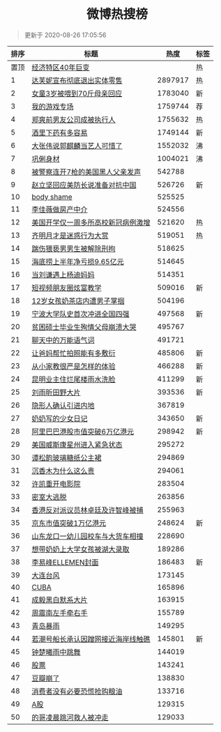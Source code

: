 <h1 align="center">微博热搜榜</h1>

> 更新于 2020-08-26 17:05:56

| 排序 | 标题                                                                                                                                                                                                                                        | 热度    | 标签 |
| ---- | ------------------------------------------------------------------------------------------------------------------------------------------------------------------------------------------------------------------------------------------- | ------- | ---- |
| 置顶 | [经济特区40年巨变](https://s.weibo.com/weibo?q=%23%E7%BB%8F%E6%B5%8E%E7%89%B9%E5%8C%BA40%E5%B9%B4%E5%B7%A8%E5%8F%98%23&Refer=new_time)                                                                                                      |         | 热   |
| 1    | [达芙妮宣布彻底退出实体零售](https://s.weibo.com/weibo?q=%23%E8%BE%BE%E8%8A%99%E5%A6%AE%E5%AE%A3%E5%B8%83%E5%BD%BB%E5%BA%95%E9%80%80%E5%87%BA%E5%AE%9E%E4%BD%93%E9%9B%B6%E5%94%AE%23&Refer=top)                                             | 2897917 | 热   |
| 2    | [女童3岁被喂到70斤母亲回应](https://s.weibo.com/weibo?q=%23%E5%A5%B3%E7%AB%A53%E5%B2%81%E8%A2%AB%E5%96%82%E5%88%B070%E6%96%A4%E6%AF%8D%E4%BA%B2%E5%9B%9E%E5%BA%94%23&Refer=top)                                                             | 1783040 | 新   |
| 3    | [我的游戏专场](https://s.weibo.comjavascript:void(0);)                                                                                                                                                                                      | 1759744 | 荐   |
| 4    | [郑爽前男友公司成被执行人](https://s.weibo.com/weibo?q=%23%E9%83%91%E7%88%BD%E5%89%8D%E7%94%B7%E5%8F%8B%E5%85%AC%E5%8F%B8%E6%88%90%E8%A2%AB%E6%89%A7%E8%A1%8C%E4%BA%BA%23&Refer=top)                                                        | 1755632 | 热   |
| 5    | [酒里下药有多容易](https://s.weibo.com/weibo?q=%23%E9%85%92%E9%87%8C%E4%B8%8B%E8%8D%AF%E6%9C%89%E5%A4%9A%E5%AE%B9%E6%98%93%23&Refer=top)                                                                                                    | 1749144 | 新   |
| 6    | [大张伟说郭麒麟当艺人可惜了](https://s.weibo.com/weibo?q=%23%E5%A4%A7%E5%BC%A0%E4%BC%9F%E8%AF%B4%E9%83%AD%E9%BA%92%E9%BA%9F%E5%BD%93%E8%89%BA%E4%BA%BA%E5%8F%AF%E6%83%9C%E4%BA%86%23&Refer=top)                                             | 1552032 | 沸   |
| 7    | [巩俐身材](https://s.weibo.com/weibo?q=%23%E5%B7%A9%E4%BF%90%E8%BA%AB%E6%9D%90%23&Refer=top)                                                                                                                                                | 1004021 | 沸   |
| 8    | [被警察连开7枪的美国黑人父亲发声](https://s.weibo.com/weibo?q=%23%E8%A2%AB%E8%AD%A6%E5%AF%9F%E8%BF%9E%E5%BC%807%E6%9E%AA%E7%9A%84%E7%BE%8E%E5%9B%BD%E9%BB%91%E4%BA%BA%E7%88%B6%E4%BA%B2%E5%8F%91%E5%A3%B0%23&Refer=top)                     | 542788  |      |
| 9    | [赵立坚回应美防长说准备对抗中国](https://s.weibo.com/weibo?q=%E8%B5%B5%E7%AB%8B%E5%9D%9A%E5%9B%9E%E5%BA%94%E7%BE%8E%E9%98%B2%E9%95%BF%E8%AF%B4%E5%87%86%E5%A4%87%E5%AF%B9%E6%8A%97%E4%B8%AD%E5%9B%BD&Refer=top)                             | 526726  | 新   |
| 10   | [body shame](https://s.weibo.com/weibo?q=body%20shame&Refer=top)                                                                                                                                                                            | 525525  |      |
| 11   | [李佳薇做房产中介](https://s.weibo.com/weibo?q=%23%E6%9D%8E%E4%BD%B3%E8%96%87%E5%81%9A%E6%88%BF%E4%BA%A7%E4%B8%AD%E4%BB%8B%23&Refer=top)                                                                                                    | 524556  |      |
| 12   | [美国开学仅一周多所高校新冠病例激增](https://s.weibo.com/weibo?q=%23%E7%BE%8E%E5%9B%BD%E5%BC%80%E5%AD%A6%E4%BB%85%E4%B8%80%E5%91%A8%E5%A4%9A%E6%89%80%E9%AB%98%E6%A0%A1%E6%96%B0%E5%86%A0%E7%97%85%E4%BE%8B%E6%BF%80%E5%A2%9E%23&Refer=top) | 521620  | 热   |
| 13   | [齐明月才是迷惑行为大赏](https://s.weibo.com/weibo?q=%23%E9%BD%90%E6%98%8E%E6%9C%88%E6%89%8D%E6%98%AF%E8%BF%B7%E6%83%91%E8%A1%8C%E4%B8%BA%E5%A4%A7%E8%B5%8F%23&Refer=top)                                                                   | 519051  | 热   |
| 14   | [踹伤猥亵男男生被解除刑拘](https://s.weibo.com/weibo?q=%23%E8%B8%B9%E4%BC%A4%E7%8C%A5%E4%BA%B5%E7%94%B7%E7%94%B7%E7%94%9F%E8%A2%AB%E8%A7%A3%E9%99%A4%E5%88%91%E6%8B%98%23&Refer=top)                                                        | 518625  |      |
| 15   | [海底捞上半年净亏损9.65亿元](https://s.weibo.com/weibo?q=%23%E6%B5%B7%E5%BA%95%E6%8D%9E%E4%B8%8A%E5%8D%8A%E5%B9%B4%E5%87%80%E4%BA%8F%E6%8D%9F9.65%E4%BA%BF%E5%85%83%23&Refer=top)                                                           | 514645  |      |
| 16   | [当刘谦遇上杨迪妈妈](https://s.weibo.com/weibo?q=%23%E5%BD%93%E5%88%98%E8%B0%A6%E9%81%87%E4%B8%8A%E6%9D%A8%E8%BF%AA%E5%A6%88%E5%A6%88%23&Refer=top)                                                                                         | 514351  |      |
| 17   | [短视频朋友圈炫富教学](https://s.weibo.com/weibo?q=%23%E7%9F%AD%E8%A7%86%E9%A2%91%E6%9C%8B%E5%8F%8B%E5%9C%88%E7%82%AB%E5%AF%8C%E6%95%99%E5%AD%A6%23&Refer=top)                                                                              | 509016  | 新   |
| 18   | [12岁女孩奶茶店内遭男子掌掴](https://s.weibo.com/weibo?q=%2312%E5%B2%81%E5%A5%B3%E5%AD%A9%E5%A5%B6%E8%8C%B6%E5%BA%97%E5%86%85%E9%81%AD%E7%94%B7%E5%AD%90%E6%8E%8C%E6%8E%B4%23&Refer=top)                                                    | 504196  |      |
| 19   | [宁波大学队史首次冲进全国四强](https://s.weibo.com/weibo?q=%23%E5%AE%81%E6%B3%A2%E5%A4%A7%E5%AD%A6%E9%98%9F%E5%8F%B2%E9%A6%96%E6%AC%A1%E5%86%B2%E8%BF%9B%E5%85%A8%E5%9B%BD%E5%9B%9B%E5%BC%BA%23&Refer=top)                                  | 497568  | 新   |
| 20   | [贫困硕士毕业生殉情父母崩溃大哭](https://s.weibo.com/weibo?q=%23%E8%B4%AB%E5%9B%B0%E7%A1%95%E5%A3%AB%E6%AF%95%E4%B8%9A%E7%94%9F%E6%AE%89%E6%83%85%E7%88%B6%E6%AF%8D%E5%B4%A9%E6%BA%83%E5%A4%A7%E5%93%AD%23&Refer=top)                       | 495767  |      |
| 21   | [聊天中的万能语气词](https://s.weibo.com/weibo?q=%23%E8%81%8A%E5%A4%A9%E4%B8%AD%E7%9A%84%E4%B8%87%E8%83%BD%E8%AF%AD%E6%B0%94%E8%AF%8D%23&Refer=top)                                                                                         | 491721  |      |
| 22   | [让爸妈帮忙拍照能有多敷衍](https://s.weibo.com/weibo?q=%23%E8%AE%A9%E7%88%B8%E5%A6%88%E5%B8%AE%E5%BF%99%E6%8B%8D%E7%85%A7%E8%83%BD%E6%9C%89%E5%A4%9A%E6%95%B7%E8%A1%8D%23&Refer=top)                                                        | 485806  | 新   |
| 23   | [从小家教很严是怎样的体验](https://s.weibo.com/weibo?q=%23%E4%BB%8E%E5%B0%8F%E5%AE%B6%E6%95%99%E5%BE%88%E4%B8%A5%E6%98%AF%E6%80%8E%E6%A0%B7%E7%9A%84%E4%BD%93%E9%AA%8C%23&Refer=top)                                                        | 466288  | 新   |
| 24   | [昆明业主住烂尾楼雨水洗脸](https://s.weibo.com/weibo?q=%23%E6%98%86%E6%98%8E%E4%B8%9A%E4%B8%BB%E4%BD%8F%E7%83%82%E5%B0%BE%E6%A5%BC%E9%9B%A8%E6%B0%B4%E6%B4%97%E8%84%B8%23&Refer=top)                                                        | 411299  | 新   |
| 25   | [刘雨昕田野大片](https://s.weibo.com/weibo?q=%23%E5%88%98%E9%9B%A8%E6%98%95%E7%94%B0%E9%87%8E%E5%A4%A7%E7%89%87%23&Refer=top)                                                                                                               | 393536  | 新   |
| 26   | [隐形人确认引进内地](https://s.weibo.com/weibo?q=%23%E9%9A%90%E5%BD%A2%E4%BA%BA%E7%A1%AE%E8%AE%A4%E5%BC%95%E8%BF%9B%E5%86%85%E5%9C%B0%23&Refer=top)                                                                                         | 367819  |      |
| 27   | [奶奶写的少女日记](https://s.weibo.com/weibo?q=%E5%A5%B6%E5%A5%B6%E5%86%99%E7%9A%84%E5%B0%91%E5%A5%B3%E6%97%A5%E8%AE%B0&Refer=top)                                                                                                          | 343650  | 新   |
| 28   | [阿里巴巴港股市值突破6万亿港元](https://s.weibo.com/weibo?q=%E9%98%BF%E9%87%8C%E5%B7%B4%E5%B7%B4%E6%B8%AF%E8%82%A1%E5%B8%82%E5%80%BC%E7%AA%81%E7%A0%B46%E4%B8%87%E4%BA%BF%E6%B8%AF%E5%85%83&Refer=top)                                      | 298942  | 新   |
| 29   | [美国威斯康星州进入紧急状态](https://s.weibo.com/weibo?q=%23%E7%BE%8E%E5%9B%BD%E5%A8%81%E6%96%AF%E5%BA%B7%E6%98%9F%E5%B7%9E%E8%BF%9B%E5%85%A5%E7%B4%A7%E6%80%A5%E7%8A%B6%E6%80%81%23&Refer=top)                                             | 295272  |      |
| 30   | [谭松韵玻璃糖纸公主裙](https://s.weibo.com/weibo?q=%23%E8%B0%AD%E6%9D%BE%E9%9F%B5%E7%8E%BB%E7%92%83%E7%B3%96%E7%BA%B8%E5%85%AC%E4%B8%BB%E8%A3%99%23&Refer=top)                                                                              | 294869  |      |
| 31   | [沉香木为什么这么贵](https://s.weibo.com/weibo?q=%E6%B2%89%E9%A6%99%E6%9C%A8%E4%B8%BA%E4%BB%80%E4%B9%88%E8%BF%99%E4%B9%88%E8%B4%B5&Refer=top)                                                                                               | 294061  |      |
| 32   | [许凯重开电影院](https://s.weibo.com/weibo?q=%23%E8%AE%B8%E5%87%AF%E9%87%8D%E5%BC%80%E7%94%B5%E5%BD%B1%E9%99%A2%23&Refer=top)                                                                                                               | 283504  |      |
| 33   | [密室大逃脱](https://s.weibo.com/weibo?q=%E5%AF%86%E5%AE%A4%E5%A4%A7%E9%80%83%E8%84%B1&Refer=top)                                                                                                                                           | 263856  |      |
| 34   | [香港反对派议员林卓廷及许智峰被捕](https://s.weibo.com/weibo?q=%23%E9%A6%99%E6%B8%AF%E5%8F%8D%E5%AF%B9%E6%B4%BE%E8%AE%AE%E5%91%98%E6%9E%97%E5%8D%93%E5%BB%B7%E5%8F%8A%E8%AE%B8%E6%99%BA%E5%B3%B0%E8%A2%AB%E6%8D%95%23&Refer=top)            | 255963  |      |
| 35   | [京东市值突破1万亿港元](https://s.weibo.com/weibo?q=%E4%BA%AC%E4%B8%9C%E5%B8%82%E5%80%BC%E7%AA%81%E7%A0%B41%E4%B8%87%E4%BA%BF%E6%B8%AF%E5%85%83&Refer=top)                                                                                  | 248624  | 新   |
| 36   | [山东龙口一幼儿园校车与大货车相撞](https://s.weibo.com/weibo?q=%E5%B1%B1%E4%B8%9C%E9%BE%99%E5%8F%A3%E4%B8%80%E5%B9%BC%E5%84%BF%E5%9B%AD%E6%A0%A1%E8%BD%A6%E4%B8%8E%E5%A4%A7%E8%B4%A7%E8%BD%A6%E7%9B%B8%E6%92%9E&Refer=top)                  | 228690  |      |
| 37   | [想带奶奶上大学女孩被湖大录取](https://s.weibo.com/weibo?q=%E6%83%B3%E5%B8%A6%E5%A5%B6%E5%A5%B6%E4%B8%8A%E5%A4%A7%E5%AD%A6%E5%A5%B3%E5%AD%A9%E8%A2%AB%E6%B9%96%E5%A4%A7%E5%BD%95%E5%8F%96&Refer=top)                                        | 189286  |      |
| 38   | [李易峰ELLEMEN封面](https://s.weibo.com/weibo?q=%E6%9D%8E%E6%98%93%E5%B3%B0ELLEMEN%E5%B0%81%E9%9D%A2&Refer=top)                                                                                                                             | 186483  | 新   |
| 39   | [大连台风](https://s.weibo.com/weibo?q=%E5%A4%A7%E8%BF%9E%E5%8F%B0%E9%A3%8E&Refer=top)                                                                                                                                                      | 173145  |      |
| 40   | [CUBA](https://s.weibo.com/weibo?q=CUBA&Refer=top)                                                                                                                                                                                          | 165896  |      |
| 41   | [成毅黑白默系大片](https://s.weibo.com/weibo?q=%23%E6%88%90%E6%AF%85%E9%BB%91%E7%99%BD%E9%BB%98%E7%B3%BB%E5%A4%A7%E7%89%87%23&Refer=top)                                                                                                    | 163915  |      |
| 42   | [周震南左手牵右手](https://s.weibo.com/weibo?q=%23%E5%91%A8%E9%9C%87%E5%8D%97%E5%B7%A6%E6%89%8B%E7%89%B5%E5%8F%B3%E6%89%8B%23&Refer=top)                                                                                                    | 155789  |      |
| 43   | [青岛暴雨](https://s.weibo.com/weibo?q=%E9%9D%92%E5%B2%9B%E6%9A%B4%E9%9B%A8&Refer=top)                                                                                                                                                      | 149295  |      |
| 44   | [若潮号船长承认因蹭网接近海岸线触礁](https://s.weibo.com/weibo?q=%23%E8%8B%A5%E6%BD%AE%E5%8F%B7%E8%88%B9%E9%95%BF%E6%89%BF%E8%AE%A4%E5%9B%A0%E8%B9%AD%E7%BD%91%E6%8E%A5%E8%BF%91%E6%B5%B7%E5%B2%B8%E7%BA%BF%E8%A7%A6%E7%A4%81%23&Refer=top) | 145801  | 新   |
| 45   | [钟楚曦雨中跳舞](https://s.weibo.com/weibo?q=%23%E9%92%9F%E6%A5%9A%E6%9B%A6%E9%9B%A8%E4%B8%AD%E8%B7%B3%E8%88%9E%23&Refer=top)                                                                                                               | 144019  |      |
| 46   | [股票](https://s.weibo.com/weibo?q=%E8%82%A1%E7%A5%A8&Refer=top)                                                                                                                                                                            | 143241  |      |
| 47   | [豆瓣崩了](https://s.weibo.com/weibo?q=%23%E8%B1%86%E7%93%A3%E5%B4%A9%E4%BA%86%23&Refer=top)                                                                                                                                                | 138830  |      |
| 48   | [消费者没有必要恐慌抢购粮油](https://s.weibo.com/weibo?q=%23%E6%B6%88%E8%B4%B9%E8%80%85%E6%B2%A1%E6%9C%89%E5%BF%85%E8%A6%81%E6%81%90%E6%85%8C%E6%8A%A2%E8%B4%AD%E7%B2%AE%E6%B2%B9%23&Refer=top)                                             | 133716  |      |
| 49   | [A股](https://s.weibo.com/weibo?q=A%E8%82%A1&Refer=top)                                                                                                                                                                                     | 129315  |      |
| 50   | [的哥凌晨跳河救人被冲走](https://s.weibo.com/weibo?q=%23%E7%9A%84%E5%93%A5%E5%87%8C%E6%99%A8%E8%B7%B3%E6%B2%B3%E6%95%91%E4%BA%BA%E8%A2%AB%E5%86%B2%E8%B5%B0%23&Refer=top)                                                                   | 129033  |      |